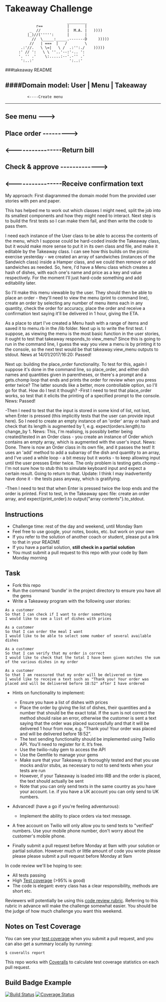 Takeaway Challenge
==================
```
                            _________
              r==           |       |
           _  //            |  M.A. |   ))))
          |_)//(''''':      |       |
            //  \_____:_____.-------D     )))))
           //   | ===  |   /        \
       .:'//.   \ \=|   \ /  .:'':./    )))))
      :' // ':   \ \ ''..'--:'-.. ':
      '. '' .'    \:.....:--'.-'' .'
       ':..:'                ':..:'

 ```

 ###takeaway README

 ####Domain model:
   User  |  Menu  |  Takeaway
 ------------------------------
              <----Create menu
 ------------------------------
 See menu --->
 ------------------------------
 Place order --------->
 ------------------------------
 <----------------Return bill
 ------------------------------
 Check &
 approve ------------->
 ------------------------------
 <----------------Receive
                  confirmation
                  text
 ------------------------------

 My approach:
 First diagrammed the domain model from the provided user stories with pen and paper.

 This has helped me to work out which classes I might need, split the job into its smallest components and how they might need to interact. Next step is to build the first tests so I can make them fail, and then write the code to pass them.

 I need each instance of the User class to be able to access the contents of the menu, which I suppose could be hard-coded inside the Takeaway class, but it would make more sense to put it in its own class and file, and make it editable by the Takeaway class. I can see how this builds on the picnic exercise yesterday - we created an array of sandwiches (instances of the Sandwich class) inside a Hamper class, and we could then remove or add sandwiches as needed. So, here, I'd have a Menu class which creates a hash of dishes, with each one's name and price as a key and value respectively. For the moment I'll just hard-code something and add editability later.

 So I'll make this menu viewable by the user.
 They should then be able to place an order - they'll need to view the menu (print to command line), create an order by selecting any number of menu items each in any quantity, check the order for accuracy, place the order and receive a confirmation text saying it'll be delivered in 1 hour, giving the ETA.

 As a place to start I've created a Menu hash with a range of items and saved it to menu.rb in the /lib folder. Next up is to write the first test. I suppose, as viewing the menu is the most basic function in the user stories, it ought to test that takeaway responds_to view_menu? Since this is going to run in the command line, I guess the way you view a menu is by printing it to the console, so the next test would be that takeaway.view_menu outputs to stdout.
 News at 14/01/2017/16:20: Passed!

 Next up: building the place_order functionality. To test for this, again I suppose it's done in the command line, so place_order, and either dish names and quantities given in parentheses, or there's a prompt and a gets.chomp loop that ends and prints the order for review when you press enter twice? The latter sounds like a better, more controllable option, so I'll go for that. How do I test it though?
 -First I need to test that place_order works, so test that it elicits the printing of a specified prompt to the console.
 News: Passed!

 -Then I need to test that the input is stored in some kind of list, not lost, when Enter is pressed (this implicitly tests that the user can provide input here). So I need to create an empty instance of an 'order' array or hash and check that its length is augmented by 1, e.g. expect(orders.length).to change_by 1.
 News: This, I'm realising, is possibly better being created/tested in an Order class - you create an instance of Order which contains an empty array, which is augmented with the user's input.
 News: Done. There is now an Order class in its own file, and it passes the test! It uses an 'add' method to add a subarray of the dish and quantity to an array, and I've used a while loop -  a bit messy but it works - to keep allowing input until the user presses Enter twice. The only problem is testing gets.chomp - I'm not sure how to stub this to simulate keyboard input and expect a certain result. Going to return to that.
 Update: I think I may inadvertently have done it - the tests pass anyway, which is gratifying.

 -Then I need to test that when Enter is pressed twice the loop ends and the order is printed. First to test, in the Takeaway spec file: create an order array, and expect{print_order}.to output{"array contents"}.to_stdout.


Instructions
-------

* Challenge time: rest of the day and weekend, until Monday 9am
* Feel free to use google, your notes, books, etc. but work on your own
* If you refer to the solution of another coach or student, please put a link to that in your README
* If you have a partial solution, **still check in a partial solution**
* You must submit a pull request to this repo with your code by 9am Monday morning

Task
-----

* Fork this repo
* Run the command 'bundle' in the project directory to ensure you have all the gems
* Write a Takeaway program with the following user stories:

```
As a customer
So that I can check if I want to order something
I would like to see a list of dishes with prices

As a customer
So that I can order the meal I want
I would like to be able to select some number of several available dishes

As a customer
So that I can verify that my order is correct
I would like to check that the total I have been given matches the sum of the various dishes in my order

As a customer
So that I am reassured that my order will be delivered on time
I would like to receive a text such as "Thank you! Your order was placed and will be delivered before 18:52" after I have ordered
```

* Hints on functionality to implement:
  * Ensure you have a list of dishes with prices
  * Place the order by giving the list of dishes, their quantities and a number that should be the exact total. If the sum is not correct the method should raise an error, otherwise the customer is sent a text saying that the order was placed successfully and that it will be delivered 1 hour from now, e.g. "Thank you! Your order was placed and will be delivered before 18:52".
  * The text sending functionality should be implemented using Twilio API. You'll need to register for it. It’s free.
  * Use the twilio-ruby gem to access the API
  * Use the Gemfile to manage your gems
  * Make sure that your Takeaway is thoroughly tested and that you use mocks and/or stubs, as necessary to not to send texts when your tests are run
  * However, if your Takeaway is loaded into IRB and the order is placed, the text should actually be sent
  * Note that you can only send texts in the same country as you have your account. I.e. if you have a UK account you can only send to UK numbers.

* Advanced! (have a go if you're feeling adventurous):
  * Implement the ability to place orders via text message.

* A free account on Twilio will only allow you to send texts to "verified" numbers. Use your mobile phone number, don't worry about the customer's mobile phone.
* Finally submit a pull request before Monday at 9am with your solution or partial solution.  However much or little amount of code you wrote please please please submit a pull request before Monday at 9am


In code review we'll be hoping to see:

* All tests passing
* High [Test coverage](https://github.com/makersacademy/course/blob/master/pills/test_coverage.md) (>95% is good)
* The code is elegant: every class has a clear responsibility, methods are short etc.

Reviewers will potentially be using this [code review rubric](docs/review.md).  Referring to this rubric in advance will make the challenge somewhat easier.  You should be the judge of how much challenge you want this weekend.

Notes on Test Coverage
------------------

You can see your [test coverage](https://github.com/makersacademy/course/blob/master/pills/test_coverage.md) when you submit a pull request, and you can also get a summary locally by running:

```
$ coveralls report
```

This repo works with [Coveralls](https://coveralls.io/) to calculate test coverage statistics on each pull request.

Build Badge Example
------------------

[![Build Status](https://travis-ci.org/makersacademy/takeaway-challenge.svg?branch=master)](https://travis-ci.org/makersacademy/takeaway-challenge)
[![Coverage Status](https://coveralls.io/repos/makersacademy/takeaway-challenge/badge.png)](https://coveralls.io/r/makersacademy/takeaway-challenge)
